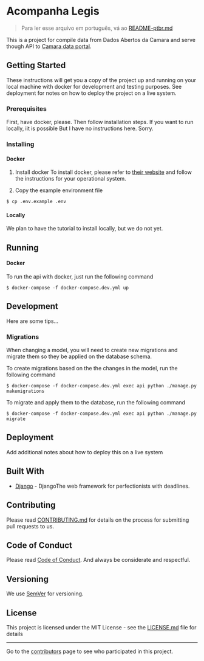 # Acompanha Legis
> Para ler esse arquivo em português, vá ao [README-ptbr.md](tobedone)

This is a project for compile data from Dados Abertos da Camara and serve though API to [Camara data portal](https://github.com/AcompanhaLegis/camara-data-portal).

## Getting Started

These instructions will get you a copy of the project up and running on your local machine with docker for development and testing purposes. See deployment for notes on how to deploy the project on a live system.

### Prerequisites

First, have docker, please. Then follow installation steps.
If you want to run locally, iit is possible But I have no instructions here. Sorry.


### Installing

#### Docker

1. Install docker
To install docker, please refer to [their website](https://docs.docker.com/get-docker/)
and follow the instructions for your operational system.

1. Copy the example environment file

```
$ cp .env.example .env
```


#### Locally

We plan to have the tutorial to install locally, but we do not yet.


## Running

#### Docker
To run the api with docker, just run the following command
```
$ docker-compose -f docker-compose.dev.yml up
```

## Development

Here are some tips...

### Migrations

When changing a model, you will need to create new migrations and migrate them so they be applied on the database schema.

To create migrations based on the the changes in the model, run the following command

```
$ docker-compose -f docker-compose.dev.yml exec api python ./manage.py makemigrations
```

To migrate and apply them to the database, run the following command

```
$ docker-compose -f docker-compose.dev.yml exec api python ./manage.py migrate
```


## Deployment

Add additional notes about how to deploy this on a live system

## Built With

* [Django](https://www.djangoproject.com/) - DjangoThe web framework for perfectionists with deadlines.

## Contributing

Please read [CONTRIBUTING.md](tobedone) for details on the process for submitting pull requests to us.

## Code of Conduct
Please read [Code of Conduct](https://github.com/AcompanhaLegis/code-of-conduct).
And always be considerate and respectful.

## Versioning

We use [SemVer](http://semver.org/) for versioning.

## License

This project is licensed under the MIT License - see the [LICENSE.md](LICENSE.md) file for details

---
Go to the [contributors](https://github.com/your/project/contributors) page to see who participated in this project.
